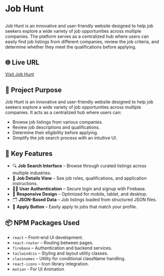 # Job Hunt

##
Job Hunt is an innovative and user-friendly website designed to help job seekers explore a wide variety of job opportunities across multiple companies. The platform serves as a centralized hub where users can easily find job listings from different companies, review the job criteria, and determine whether they meet the qualifications before applying.

## 🌐 Live URL
[Visit Job Hunt](https://assignment-9-auth-1557b.web.app)

## 🎯 Project Purpose
Job Hunt is an innovative and user-friendly website designed to help job seekers explore a wide variety of job opportunities across multiple companies. It acts as a centralized hub where users can:
- Browse job listings from various companies.
- Review job descriptions and qualifications.
- Determine their eligibility before applying.
- Simplify the job search process with an intuitive UI.

## 🚀 Key Features
- 🔍 **Job Search Interface** – Browse through curated listings across multiple industries.
- 🧾 **Job Details View** – See job roles, qualifications, and application instructions.
- 🧑‍💼 **User Authentication** – Secure login and signup with Firebase.
- 📱 **Responsive Design** – Optimized for mobile, tablet, and desktop.
- 🗂️ **JSON-Based Data** – Job listings loaded from structured JSON files.
- 🔐 **Apply Button** – Easily apply to jobs that match your profile.

## 📦 NPM Packages Used
- `react` – Front-end UI development.
- `react-router` – Routing between pages.
- `firebase` – Authentication and backend services.
- `tailwindcss` – Styling and layout utility classes.
- `classnames` – Utility for conditional className handling.
- `react-icons` – Icon library integration.
- `motion` - For UI Animation



